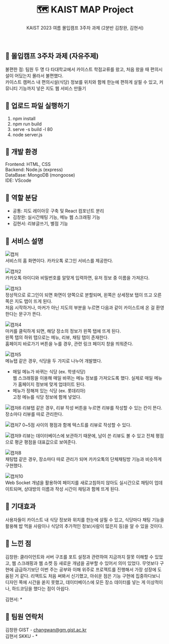 <br />
<div align="center">
  <a href="https://github.com/othneildrew/Best-README-Template">
  </a>

  <h1 align="center">🗺️ KAIST MAP Project</h1>

  <p align="center">
    KAIST 2023 여름 몰입캠프 3주차 과제 (2분반 김창완, 김현서)  
  <br />
  <br />
  <br />
  </p>
</div>

## :pushpin: 몰입캠프 3주차 과제 (자유주제)

불편한 점: 팀원 두 명 다 타대학교에서 카이스트 학점교류를 왔고, 처음 왔을 때 편의시설이 어딨는지 몰라서 불편했다.  
카이스트 캠퍼스 내 편의시설(식당) 정보를 위치와 함께 한눈에 편하게 살필 수 있고, 커뮤니티 기능까지 넣은 지도 웹 서비스 만들기

## 📌 업로드 파일 실행하기

1. npm install
2. npm run build
3. serve -s build -l 80
4. node server.js


## :pushpin: 개발 환경

Frontend: HTML, CSS  
Backend: Node.js (express)  
DataBase: MongoDB (mongoose)  
IDE: VScode

## :pushpin: 역할 분담

- 공통: 지도 레이아웃 구축 및 React 컴포넌트 분리
- 김창완: 실시간채팅 기능, 메뉴 웹 스크래핑 기능   
- 김현서: 리뷰글쓰기, 별점 기능


## :pushpin: 서비스 설명
![캡처](https://github.com/changwann/madcamp_week3/assets/122224659/c0bb72d0-c217-4b10-826d-8f95b2541b7f)  
서비스의 홈 화면이다. 카카오톡 로그인 서비스를 제공한다.

![캡처2](https://github.com/changwann/madcamp_week3/assets/122224659/93f21a80-5bc4-4443-bdf8-76f6e396f36d)  
카카오톡 아이디와 비밀번호를 알맞게 입력하면, 유저 정보 중 이름을 가져온다.

![캡처3](https://github.com/changwann/madcamp_week3/assets/122224659/adef2519-2cf0-4229-97f7-456913ec489b)    
정상적으로 로그인이 되면 화면이 양쪽으로 분할되며, 왼쪽은 상세정보 탭이 뜨고 오른쪽은 지도 탭이 뜨게 된다.    
처음 시작하거나, 마커가 아닌 지도의 부분을 누르면 다음과 같이 카이스트에 온 걸 환영한다는 문구가 뜬다.  

![캡처4](https://github.com/changwann/madcamp_week3/assets/122224659/d4bc9f4e-c260-44a0-a95d-88ba0379ecd7)  
마커를 클릭하게 되면, 해당 장소의 정보가 왼쪽 탭에 뜨게 된다.  
왼쪽 탭의 하위 탭으로는 메뉴, 리뷰, 채팅 탭이 존재한다.  
홈페이지 바로가기 버튼을 누를 경우, 관련 링크 페이지 창을 띄워준다.  

![캡처5](https://github.com/changwann/madcamp_week3/assets/122224659/1e06c05f-0403-4bdd-9ec7-6dcc1de5309a)  
메뉴탭 같은 경우, 식당을 두 가지로 나누어 개발했다.  
- 매일 메뉴가 바뀌는 식당 (ex. 학생식당)  
웹 스크래핑을 이용해 매일 바뀌는 메뉴 정보를 가져오도록 했다. 실제로 매일 메뉴가 홈페이지 정보에 맞게 업데이트 된다.  
- 메뉴가 정해져 있는 식당 (ex. 롯데리아)  
고정 메뉴를 식당 정보에 함께 넣었다.

![캡처6](https://github.com/changwann/madcamp_week3/assets/122224659/569b6323-ffdf-493f-92c0-b5a451f0537d)
리뷰탭 같은 경우, 리뷰 작성 버튼을 누르면 리뷰를 작성할 수 있는 칸이 뜬다. 장소마다 리뷰를 따로 관리한다.  

![캡처7](https://github.com/changwann/madcamp_week3/assets/122224659/cdc2a466-0783-49ee-b512-12051d38db42)
0~5점 사이의 평점과 함께 텍스트를 리뷰로 작성할 수 있다.  

![캡처9](https://github.com/changwann/madcamp_week3/assets/122224659/6d504b66-f559-492f-83ce-64230ef5ed47)
리뷰는 데이터베이스에 보관하기 때문에, 남이 쓴 리뷰도 볼 수 있고 전체 평점으로 평균 평점을 대표값으로 보여준다.  

![캡처8](https://github.com/changwann/madcamp_week3/assets/122224659/73d7e40a-5ba9-461d-85e2-a57afb90b179)  
채팅탭 같은 경우, 장소마다 따로 관리가 되며 카카오톡의 단체채팅방 기능과 비슷하게 구현했다.  

![캡처10](https://github.com/changwann/madcamp_week3/assets/122224659/320af05a-64a2-447c-970f-efdca207ce6f)  
Web Socket 개념을 활용하여 페이지를 새로고침하지 않아도 실시간으로 채팅이 업데이트되며, 상대방의 이름과 작성 시간이 채팅과 함께 뜨게 된다.  


## 📌 기대효과

사용자들이 카이스트 내 식당 정보와 위치를 한눈에 살필 수 있고, 식당마다 채팅 기능을 활용해 밥 먹을 사람이나 식당의 추가적인 정보(사람이 많은지 등)을 알 수 있을 것이다.

## :pushpin: 느낀 점

김창완: 클라이언트와 서버 구조를 포트 설정과 관련하여 지금까지 잘못 이해할 수 있었고, 웹 스크래핑과 웹 소켓 등 새로운 개념을 공부할 수 있어서 의미 있었다. 무엇보다 구현에 급급하기보단 이번 주는 공부와 이해 위주로 프로젝트를 진행해서 가장 성장에 도움된 거 같다. 리액트도 처음 써봐서 신기했고, 아쉬운 점은 기능 구현에 집중하다보니 디자인 쪽에 시간을 쏟지 못했고, 데이터베이스에 모든 장소 데이터를 넣는 게 이상적이나, 하드코딩을 했다는 점이 아쉽다.

김현서: *

## :pushpin: 팀원 연락처

김창완 GIST - changwan@gm.gist.ac.kr  
김현서 SKKU - *
